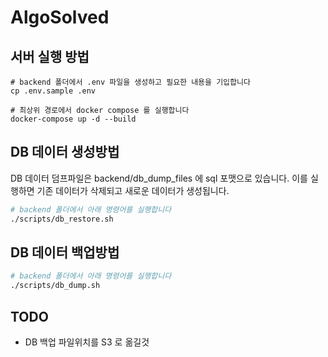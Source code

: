 # AlgoSolved

## 서버 실행 방법
```
# backend 폴더에서 .env 파일을 생성하고 필요한 내용을 기입합니다
cp .env.sample .env

# 최상위 경로에서 docker compose 를 실행합니다
docker-compose up -d --build
```

## DB 데이터 생성방법
DB 데이터 덤프파일은 backend/db_dump_files 에 sql 포맷으로 있습니다. 이를 실행하면 기존 데이터가 삭제되고 새로운 데이터가 생성됩니다.
```bash
# backend 폴더에서 아래 명령어를 실행합니다
./scripts/db_restore.sh
```

## DB 데이터 백업방법
```bash
# backend 폴더에서 아래 명령어를 실행합니다
./scripts/db_dump.sh
```

## TODO
- DB 백업 파일위치를 S3 로 옮길것
